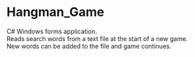 # Hangman_Game
C# Windows forms application. <br>
Reads search words from a text file at the start of a new game.<br>
New words can be added to the file and game continues.<br>
